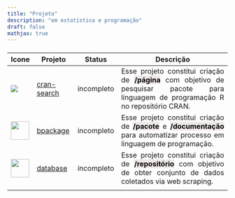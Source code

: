 ```yaml
---
title: "Projeto"
description: "em estatística e programação"
draft: false
mathjax: true
---
```

<center>
    <table class="table table-hover" style="width: auto !important; margin-left: auto; margin-right: auto;">
        <thead>
            <tr>
                <td style="text-align:left;"> </td>
                <td style="text-align:left;text-align:justify"> </td>
                <td style="text-align:center;text-align:justify"> </td>
            </tr>
            <tr>
                <th style="text-align:center;"> Icone </th>
                <th style="text-align:center"> Projeto </th>
                <th style="text-align:center;"> Status </th>
                <th style="text-align:center;"> Descrição </th>
            </tr>
        </thead>
        <tbody>
            <!-- <tr>
   <td style="text-align:left;"> <a href="//www.google.com"><img src="/falencia.png" style="float:left;" class="media-object  img-responsive img-thumbnail"></a> </td>
   <td style="text-align:left;"> <a href="https://www.linkedin.com/in/brunofariadf">Inadimplência</a> </td>
   <td style="text-align:left;"> 2022 </td>
   <td style="text-align:center;text-align:justify"> Esse projeto constitui criação de <b><mark style="background-color: #EEE8E7; color: black;">/painel</mark></b> com objetivo de estudo sobre inadimplência com dados do Banco Central do Brasil. </td>
  </tr> -->
            <tr>
                <td style="text-align:left;">
                    <a href="https://brunofariadf.github.io/cran-search/"><img src="/img/search.png" style="float:left;" class="media-object  img-responsive img-thumbnail"></a>
                </td>
                <td style="text-align:left;vertical-align: middle;"> <a href="https://brunofariadf.github.io/cran-search/">cran-search</a> </td>
                <td style="text-align:left;vertical-align: middle;"> incompleto </td>
                <td style="text-align:center;text-align:justify"> Esse projeto constitui criação de <b><mark style="background-color: #EEE8E7; color: black;">/página</mark></b> com objetivo de pesquisar pacote para linguagem de programação R no repositório CRAN.</td>
            </tr>
            <tr>
                <td style="text-align:left;">
                    <a href="https://brunofariadf.github.io/b-package/"><img src="/img/package.png" style="float:left;" width="42px" class="media-object  img-responsive img-thumbnail"></a>
                </td>
                <td style="text-align:left;vertical-align: middle;"> <a href="https://brunofariadf.github.io/b-package/">bpackage</a> </td>
                <td style="text-align:left;vertical-align: middle;"> incompleto </td>
                <td style="text-align:center;text-align:justify"> Esse projeto constitui criação de <b><mark style="background-color: #EEE8E7; color: black;">/pacote</mark></b> e <b><mark style="background-color: #EEE8E7; color: black;">/documentação</mark></b> para automatizar processo em linguagem
                    de programação.</td>
            </tr>
            <tr>
                <td style="text-align:left;">
                    <a href="https://github.com/brunofariadf/database"><img src="/img/dataset.png" style="float:left;" width="42px" class="media-object  img-responsive img-thumbnail"></a>
                </td>
                <td style="text-align:left;vertical-align: middle;"> <a href="https://github.com/brunofariadf/database">database</a> </td>
                <td style="text-align:left;vertical-align: middle;"> incompleto </td>
                <td style="text-align:center;text-align:justify"> Esse projeto constitui criação de <b><mark style="background-color: #EEE8E7; color: black;">/repositório</mark></b> com objetivo de obter conjunto de dados coletados via web scraping.</td>
            </tr>
            <!-- <tr>
   <td style="text-align:left;"> <a href="//www.google.com"><img src="/book.png" style="float:left;" width="42px" class="media-object  img-responsive img-thumbnail"></a> </td>
   <td style="text-align:left;"> <a href="https://www.linkedin.com/in/brunofariadf">Tutorial</a> </td>
   <td style="text-align:left;"> 2021 </td>
   <td style="text-align:center;text-align:justify"> Esse projeto constitui criação de <b><mark style="background-color: #EEE8E7; color: black;">/tutorial</mark></b> para linguagem de programação R, Python e Julia.</td>
  </tr> -->
            <!-- <tr>
   <td style="text-align:left;"> <a href="//www.google.com"><img src="/dado.png" style="float:left;" width="42px" class="media-object  img-responsive img-thumbnail"></a> </td>
   <td style="text-align:left;"> <a href="https://www.linkedin.com/in/brunofariadf">Distribuição de Probabilidade</a> </td>
   <td style="text-align:left;"> 2021 </td>
   <td style="text-align:center;text-align:justify"> Esse projeto constitui criação de <b><mark style="background-color: #EEE8E7; color: black;">/aplicativo</mark></b> com objetivo educativo de estudar distribuições de probabilidades.</td>
  </tr> -->
            <tr>
                <td style="text-align:left;"> </td>
                <td style="text-align:center;text-align:justify"> </td>
                <td style="text-align:center;text-align:justify"> </td>
                <td style="text-align:center;text-align:justify"> </td>
            </tr>
        </tbody>
    </table>
</center>